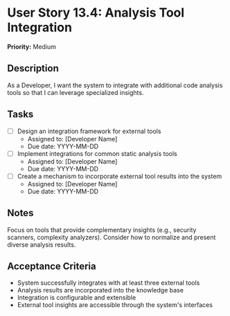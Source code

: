 # User Story 13.4: Analysis Tool Integration

**Priority:** Medium

## Description
As a Developer, I want the system to integrate with additional code analysis tools so that I can leverage specialized insights.

## Tasks
- [ ] Design an integration framework for external tools
  - Assigned to: [Developer Name]
  - Due date: YYYY-MM-DD
- [ ] Implement integrations for common static analysis tools
  - Assigned to: [Developer Name]
  - Due date: YYYY-MM-DD
- [ ] Create a mechanism to incorporate external tool results into the system
  - Assigned to: [Developer Name]
  - Due date: YYYY-MM-DD

## Notes
Focus on tools that provide complementary insights (e.g., security scanners, complexity analyzers). Consider how to normalize and present diverse analysis results.

## Acceptance Criteria
- System successfully integrates with at least three external tools
- Analysis results are incorporated into the knowledge base
- Integration is configurable and extensible
- External tool insights are accessible through the system's interfaces